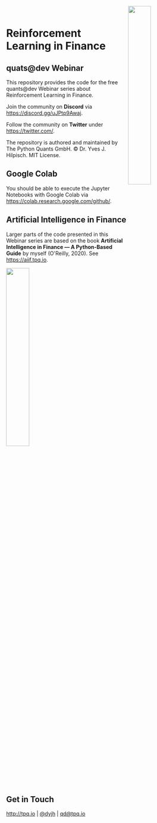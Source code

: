 
<img src="https://certificate.tpq.io/quantsdev_logo.png" width=35% align=right><br>

# Reinforcement Learning in Finance

## quats@dev Webinar

This repository provides the code for the free quants@dev Webinar series about Reinforcement Learning in Finance.

Join the community on **Discord** via https://discord.gg/uJPtp9Awaj.

Follow the community on **Twitter** under https://twitter.com/.

The repository is authored and maintained by The Python Quants GmbH. &copy; Dr. Yves J. Hilpisch. MIT License.

## Google Colab

You should be able to execute the Jupyter Notebooks with Google Colab via https://colab.research.google.com/github/.

## Artificial Intelligence in Finance

Larger parts of the code presented in this Webinar series are based on the book **Artificial Intelligence in Finance &mdash; A Python-Based Guide** by myself (O'Reilly, 2020). See https://aiif.tpq.io.

<img src="https://hilpisch.com/aiif_cover_color.png" width=35%><br><br>


## Get in Touch

<a href="http://tpq.io" target="_blank">http://tpq.io</a> | <a href="http://twitter.com/dyjh" target="_blank">@dyjh</a> | <a href="mailto:training@tpq.io">qd@tpq.io</a>
